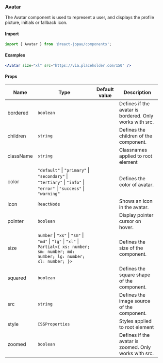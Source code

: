 ### Avatar

The Avatar component is used to represent a user, and displays the profile picture, initials or fallback icon.

#### Import

```jsx
import { Avatar } from '@react-jopau/components';
```

#### Examples

```jsx
<Avatar size="xl" src="https://via.placeholder.com/150" />
```

#### Props

| Name      | Type                                                                                                                                     | Default value | Description                                             |
| --------- | ---------------------------------------------------------------------------------------------------------------------------------------- | ------------- | ------------------------------------------------------- |
| bordered  | `boolean`                                                                                                                                |               | Defines if the avatar is bordered. Only works with src. |
| children  | `string`                                                                                                                                 |               | Defines the children of the component.                  |
| className | `string`                                                                                                                                 |               | Classnames applied to root element                      |
| color     | `"default"` \| `"primary"` \| `"secondary"` \| `"tertiary"` \| `"info"` \| `"error"` \| `"success"` \| `"warning"`                       |               | Defines the color of avatar.                            |
| icon      | `ReactNode`                                                                                                                              |               | Shows an icon in the avatar.                            |
| pointer   | `boolean`                                                                                                                                |               | Display pointer cursor on hover.                        |
| size      | `number` \| `"xs"` \| `"sm"` \| `"md"` \| `"lg"` \| `"xl"` \| `Partial<{ xs: number; sm: number; md: number; lg: number; xl: number; }>` |               | Defines the size of the component.                      |
| squared   | `boolean`                                                                                                                                |               | Defines the square shape of the component.              |
| src       | `string`                                                                                                                                 |               | Defines the image source of the component.              |
| style     | `CSSProperties`                                                                                                                          |               | Styles applied to root element                          |
| zoomed    | `boolean`                                                                                                                                |               | Defines if the avatar is zoomed. Only works with src.   |
